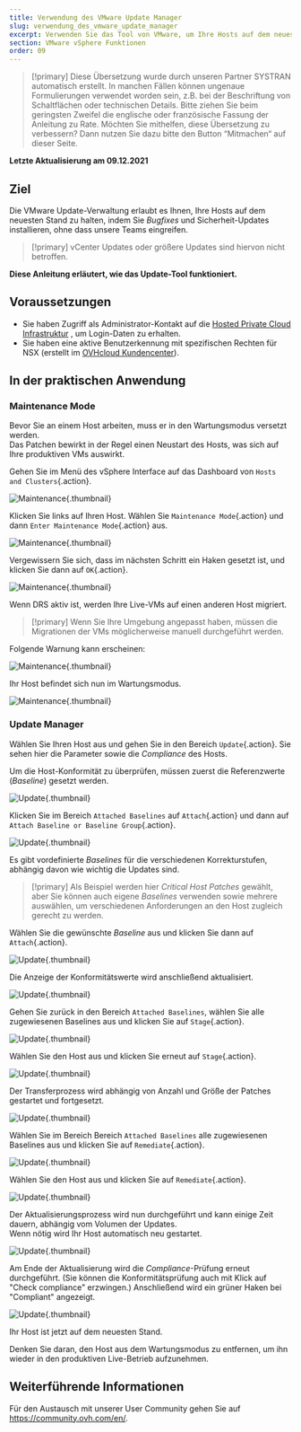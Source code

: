 ```yaml
---
title: Verwendung des VMware Update Manager
slug: verwendung_des_vmware_update_manager
excerpt: Verwenden Sie das Tool von VMware, um Ihre Hosts auf dem neuesten Stand zu halten
section: VMware vSphere Funktionen
order: 09
---
```


> [!primary]
> Diese Übersetzung wurde durch unseren Partner SYSTRAN automatisch erstellt. In manchen Fällen können ungenaue Formulierungen verwendet worden sein, z.B. bei der Beschriftung von Schaltflächen oder technischen Details. Bitte ziehen Sie beim geringsten Zweifel die englische oder französische Fassung der Anleitung zu Rate. Möchten Sie mithelfen, diese Übersetzung zu verbessern? Dann nutzen Sie dazu bitte den Button “Mitmachen“ auf dieser Seite.
>

**Letzte Aktualisierung am 09.12.2021**

## Ziel

Die VMware Update-Verwaltung erlaubt es Ihnen, Ihre Hosts auf dem neuesten Stand zu halten, indem Sie *Bugfixes* und Sicherheit-Updates installieren, ohne dass unsere Teams eingreifen.     

> [!primary]
> vCenter Updates oder größere Updates sind hiervon nicht betroffen.

**Diese Anleitung erläutert, wie das Update-Tool funktioniert.**

## Voraussetzungen

- Sie haben Zugriff als Administrator-Kontakt auf die [Hosted Private Cloud Infrastruktur](https://www.ovhcloud.com/de/enterprise/products/hosted-private-cloud/) , um Login-Daten zu erhalten.
- Sie haben eine aktive Benutzerkennung mit spezifischen Rechten für NSX (erstellt im [OVHcloud Kundencenter](https://www.ovh.com/auth/?action=gotomanager&from=https://www.ovh.de/&ovhSubsidiary=de)).

## In der praktischen Anwendung

### Maintenance Mode

Bevor Sie an einem Host arbeiten, muss er in den Wartungsmodus versetzt werden.    
Das Patchen bewirkt in der Regel einen Neustart des Hosts, was sich auf Ihre produktiven VMs auswirkt. 

Gehen Sie im Menü des vSphere Interface auf das Dashboard von `Hosts and Clusters`{.action}.

![Maintenance](images/en01menu.png){.thumbnail}

Klicken Sie links auf Ihren Host. Wählen Sie `Maintenance Mode`{.action} und dann `Enter Maintenance Mode`{.action} aus.

![Maintenance](images/en02maintenance.png){.thumbnail}

Vergewissern Sie sich, dass im nächsten Schritt ein Haken gesetzt ist, und klicken Sie dann auf `OK`{.action}.

![Maintenance](images/en03enter.png){.thumbnail}

Wenn DRS aktiv ist, werden Ihre Live-VMs auf einen anderen Host migriert.

> [!primary]
> Wenn Sie Ihre Umgebung angepasst haben, müssen die Migrationen der VMs möglicherweise manuell durchgeführt werden.
>

Folgende Warnung kann erscheinen:     

![Maintenance](images/en04warning.png){.thumbnail}

Ihr Host befindet sich nun im Wartungsmodus.

![Maintenance](images/en05maintenanced.png){.thumbnail}

### Update Manager

Wählen Sie Ihren Host aus und gehen Sie in den Bereich `Update`{.action}.
Sie sehen hier die Parameter sowie die *Compliance* des Hosts.     

Um die Host-Konformität zu überprüfen, müssen zuerst die Referenzwerte (*Baseline*) gesetzt werden.

![Update](images/en06summary.png){.thumbnail}

Klicken Sie im Bereich `Attached Baselines` auf `Attach`{.action} und dann auf `Attach Baseline or Baseline Group`{.action}.

![Update](images/en07attach.png){.thumbnail}

Es gibt vordefinierte *Baselines* für die verschiedenen Korrekturstufen, abhängig davon wie wichtig die Updates sind.

> [!primary]
> Als Beispiel werden hier *Critical Host Patches* gewählt, aber Sie können auch eigene *Baselines* verwenden sowie mehrere auswählen, um verschiedenen Anforderungen an den Host zugleich gerecht zu werden.
>

Wählen Sie die gewünschte *Baseline* aus und klicken Sie dann auf `Attach`{.action}.

![Update](images/en08define.png){.thumbnail}

Die Anzeige der Konformitätswerte wird anschließend aktualisiert.

![Update](images/en09noncompliant.png){.thumbnail}

Gehen Sie zurück in den Bereich `Attached Baselines`, wählen Sie alle zugewiesenen Baselines aus und klicken Sie auf `Stage`{.action}.

![Update](images/en10bisstage.png){.thumbnail}

Wählen Sie den Host aus und klicken Sie erneut auf `Stage`{.action}.

![Update](images/en10terstagea.png){.thumbnail}

Der Transferprozess wird abhängig von Anzahl und Größe der Patches gestartet und fortgesetzt.

![Update](images/en10terstage.png){.thumbnail}

Wählen Sie im Bereich Bereich `Attached Baselines` alle zugewiesenen Baselines aus und klicken Sie auf `Remediate`{.action}.

![Update](images/en10remediate.png){.thumbnail}

Wählen Sie den Host aus und klicken Sie auf `Remediate`{.action}.

![Update](images/en11remediate.png){.thumbnail}

Der Aktualisierungsprozess wird nun durchgeführt und kann einige Zeit dauern, abhängig vom Volumen der Updates.<br>
Wenn nötig wird Ihr Host automatisch neu gestartet.

![Update](images/en12remediating.png){.thumbnail}

Am Ende der Aktualisierung wird die *Compliance*-Prüfung erneut durchgeführt. (Sie können die Konformitätsprüfung auch mit Klick auf "Check compliance" erzwingen.) Anschließend wird ein grüner Haken bei "Compliant" angezeigt.

![Update](images/en13compliant.png){.thumbnail}

Ihr Host ist jetzt auf dem neuesten Stand.    

Denken Sie daran, den Host aus dem Wartungsmodus zu entfernen, um ihn wieder in den produktiven Live-Betrieb aufzunehmen.

## Weiterführende Informationen

Für den Austausch mit unserer User Community gehen Sie auf <https://community.ovh.com/en/>.
